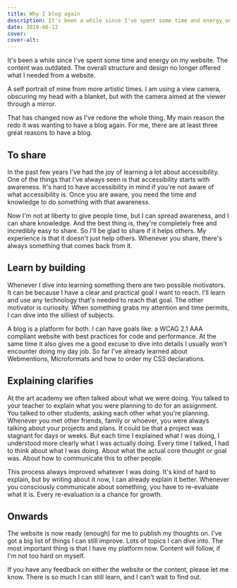 ```yaml
---
title: Why I blog again
description: It's been a while since I've spent some time and energy on my website. The content was outdated. The overall structure and design no longer offered what I needed from a website. 
date: 2019-06-12
cover:
cover-alt:
---
```


It's been a while since I've spent some time and energy on my website. The content was outdated. The overall structure and design no longer offered what I needed from a website.

A self portrait of mine from more artistic times. I am using a view camera, obscuring my head with a blanket, but with the camera aimed at the viewer through a mirror.

That has changed now as I've redone the whole thing. My main reason the redo it was wanting to have a blog again. For me, there are at least three great reasons to have a blog.

## To share

In the past few years I've had the joy of learning a lot about accessibility. One of the things that I've always seen is that accessibility starts with awareness. It's hard to have accessibility in mind if you're not aware of what accessibility is. Once you are aware, you need the time and knowledge to do something with that awareness.

Now I'm not at liberty to give people time, but I can spread awareness, and I can share knowledge. And the best thing is, they're completely free and incredibly easy to share. So I'll be glad to share if it helps others. My experience is that it doesn't just help others. Whenever you share, there's always something that comes back from it.

## Learn by building

Whenever I dive into learning something there are two possible motivators. It can be because I have a clear and practical goal I want to reach. I'll learn and use any technology that's needed to reach that goal. The other motivator is curiosity. When something grabs my attention and time permits, I can dive into the silliest of subjects.

A blog is a platform for both. I can have goals like: a WCAG 2.1 AAA compliant website with best practices for code and performance. At the same time it also gives me a good excuse to dive into details I usually won't encounter doing my day job. So far I've already learned about Webmentions, Microformats and how to order my CSS declarations.

## Explaining clarifies

At the art academy we often talked about what we were doing. You talked to your teacher to explain what you were planning to do for an assignment. You talked to other students, asking each other what you're planning. Whenever you met other friends, family or whoever, you were always talking about your projects and plans. It could be that a project was stagnant for days or weeks. But each time I explained what I was doing, I understood more clearly what I was actually doing. Every time I talked, I had to think about what I was doing. About what the actual core thought or goal was. About how to communicate this to other people.

This process always improved whatever I was doing. It's kind of hard to explain, but by writing about it now, I can already explain it better. Whenever you consciously communicate about something, you have to re-evaluate what it is. Every re-evaluation is a chance for growth.

## Onwards

The website is now ready (enough) for me to publish my thoughts on. I've got a big list of things I can still improve. Lots of topics I can dive into. The most important thing is that I have my platform now. Content will follow, if I'm not too hard on myself.

If you have any feedback on either the website or the content, please let me know. There is so much I can still learn, and I can't wait to find out.
